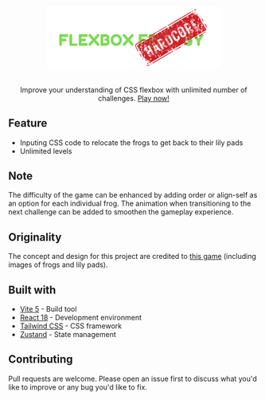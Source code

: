 # <p align="center"><a href=""><img width="350" src="./public/logo.png"></a></p>

<p align="center">Improve your understanding of CSS flexbox with unlimited number of challenges. <a href="">Play now!</a></p>

## Feature
- Inputing CSS code to relocate the frogs to get back to their lily pads
- Unlimited levels

## Note
The difficulty of the game can be enhanced by adding order or align-self as an option for each individual frog. The animation when transitioning to the next challenge can be added to smoothen the gameplay experience.

## Originality
The concept and design for this project are credited to [this game](https://flexboxfroggy.com/) (including images of frogs and lily pads).

## Built with

- [Vite 5](https://vitejs.dev/) - Build tool
- [React 18](https://react.dev/) - Development environment
- [Tailwind CSS](https://tailwindcss.com/) - CSS framework
- [Zustand](https://zustand-demo.pmnd.rs/) - State management

## Contributing

Pull requests are welcome. Please open an issue first to discuss what you'd like to improve or any bug you'd like to fix.